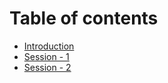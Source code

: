 # Table of contents

* [Introduction](README.md)
* [Session - 1](session-1.md)
* [Session - 2](session-2.md)
